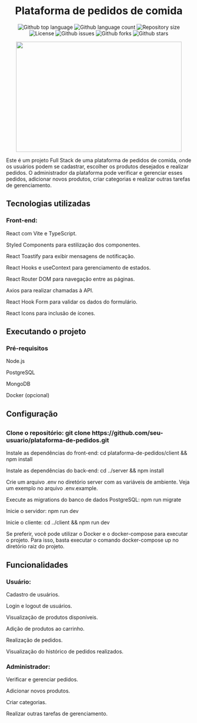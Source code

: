 <h1 align="center">Plataforma de pedidos de comida</h1>

<p align="center">
  <img alt="Github top language" src="https://img.shields.io/github/languages/top/TexLuciano/frontburger?color=DC143C">

  <img alt="Github language count" src="https://img.shields.io/github/languages/count/TexLuciano/frontburger?color=DC143C">

  <img alt="Repository size" src="https://img.shields.io/github/repo-size/TexLuciano/frontburger?color=DC143C">

  <img alt="License" src="https://img.shields.io/github/license/TexLuciano/frontburger?color=DC143C">

   <img alt="Github issues" src="https://img.shields.io/github/issues/TexLuciano/frontburger?color=DC143C" /> 

   <img alt="Github forks" src="https://img.shields.io/github/forks/TexLuciano/frontburger?color=DC143C" /> 

   <img alt="Github stars" src="https://img.shields.io/github/stars/TexLuciano/frontburger?color=DC143C" /> 
</p>
<p align="center">
<img width="450" height="300" src="src/imgs/to-readme/ezgif.com-video-to-gif.gif"/>
</p>

<p>Este é um projeto Full Stack de uma plataforma de pedidos de comida, onde os usuários podem se cadastrar, 
escolher os produtos desejados e realizar pedidos. O administrador da plataforma pode verificar e gerenciar esses pedidos, 
adicionar novos produtos, criar categorias e realizar outras tarefas de gerenciamento.</p>

<h2>Tecnologias utilizadas</h2>

<h3>Front-end:</h3>
<p>React com Vite e TypeScript.</p>
<p>Styled Components para estilização dos componentes.</p>
<p>React Toastify para exibir mensagens de notificação.</p>
<p>React Hooks e useContext para gerenciamento de estados.</p>
<p>React Router DOM para navegação entre as páginas.</p>
<p>Axios para realizar chamadas à API.</p>
<p>React Hook Form para validar os dados do formulário.</p>
<p>React Icons para inclusão de ícones.</p>

  
<h2>Executando o projeto</h2>

<h3>Pré-requisitos</h3>
<p>Node.js</p>
<p>PostgreSQL</p>
<p>MongoDB</p>
<p>Docker (opcional)</p>
  
<h2>Configuração<h2>

<h3>Clone o repositório: git clone https://github.com/seu-usuario/plataforma-de-pedidos.git</h3>
  
<p>Instale as dependências do front-end: cd plataforma-de-pedidos/client && npm install<p>
<p>Instale as dependências do back-end: cd ../server && npm install<p>
<p>Crie um arquivo .env no diretório server com as variáveis de ambiente. Veja um exemplo no arquivo .env.example.<p>
<p>Execute as migrations do banco de dados PostgreSQL: npm run migrate<p>
<p>Inicie o servidor: npm run dev<p>
<p>Inicie o cliente: cd ../client && npm run dev<p>
<p>Se preferir, você pode utilizar o Docker e o docker-compose para executar o projeto. Para isso, basta executar o comando docker-compose up no diretório raiz do projeto.<p>

<h2>Funcionalidades</h2>
  
<h3>Usuário:</h3>

<p>Cadastro de usuários.</p>
<p>Login e logout de usuários.</p>
<p>Visualização de produtos disponíveis.</p>
<p>Adição de produtos ao carrinho.</p>
<p>Realização de pedidos.</p>
<p>Visualização do histórico de pedidos realizados.</p>
  
<h3>Administrador:</h3>
<p>Verificar e gerenciar pedidos.</p>
<p>Adicionar novos produtos.</p>
<p>Criar categorias.</p>
<p>Realizar outras tarefas de gerenciamento.</p>
  
